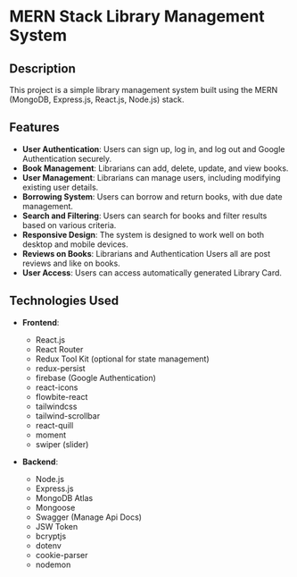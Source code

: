 # MERN Stack Library Management System

## Description 

This project is a simple library management system built using the MERN (MongoDB, Express.js, React.js, Node.js) stack.

## Features

- **User Authentication**: Users can sign up, log in, and log out and Google Authentication securely.
- **Book Management**: Librarians can add, delete, update, and view books.
- **User Management**: Librarians can manage users, including modifying existing user details.
- **Borrowing System**: Users can borrow and return books, with due date management.
- **Search and Filtering**: Users can search for books and filter results based on various criteria.
- **Responsive Design**: The system is designed to work well on both desktop and mobile devices.
- **Reviews on Books**: Librarians and Authentication Users all are post reviews and like on books.
- **User Access**: Users can access automatically generated Library Card.

## Technologies Used

- **Frontend**:
  - React.js
  - React Router
  - Redux Tool Kit (optional for state management)
  - redux-persist
  - firebase (Google Authentication)
  - react-icons
  - flowbite-react
  - tailwindcss
  - tailwind-scrollbar
  - react-quill
  - moment
  - swiper (slider)

- **Backend**:
  - Node.js
  - Express.js
  - MongoDB Atlas
  - Mongoose
  - Swagger (Manage Api Docs)
  - JSW Token
  - bcryptjs
  - dotenv
  - cookie-parser
  - nodemon


